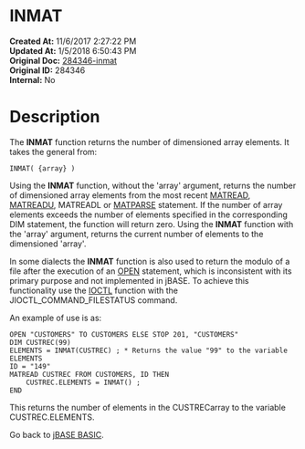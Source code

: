 # INMAT

**Created At:** 11/6/2017 2:27:22 PM  
**Updated At:** 1/5/2018 6:50:43 PM  
**Original Doc:** [284346-inmat](https://docs.jbase.com/36868-jbase-basic/284346-inmat)  
**Original ID:** 284346  
**Internal:** No  


# Description 

The **INMAT** function returns the number of dimensioned array elements. It takes the general from:

```
INMAT( {array} )
```

Using the **INMAT** function, without the 'array' argument, returns the number of dimensioned array elements from the most recent [MATREAD](./../matread), [MATREADU](./../matreadu), MATREADL or [MATPARSE](./../matparse) statement. If the number of array elements exceeds the number of elements specified in the corresponding DIM statement, the function will return zero. Using the **INMAT** function with the 'array' argument, returns the current number of elements to the dimensioned 'array'.

In some dialects the **INMAT** function is also used to return the modulo of a file after the execution of an [OPEN](./../open) statement, which is inconsistent with its primary purpose and not implemented in jBASE. To achieve this functionality use the [IOCTL](./../ioctl) function with the JIOCTL\_COMMAND\_FILESTATUS command.

An example of use is as:

```
OPEN "CUSTOMERS" TO CUSTOMERS ELSE STOP 201, "CUSTOMERS"
DIM CUSTREC(99)
ELEMENTS = INMAT(CUSTREC) ; * Returns the value "99" to the variable ELEMENTS
ID = "149"
MATREAD CUSTREC FROM CUSTOMERS, ID THEN
    CUSTREC.ELEMENTS = INMAT() ; 
END
```

This returns the number of elements in the CUSTRECarray to the variable CUSTREC.ELEMENTS.



Go back to [jBASE BASIC](./../jbase-basic-programmers-reference-guide).
